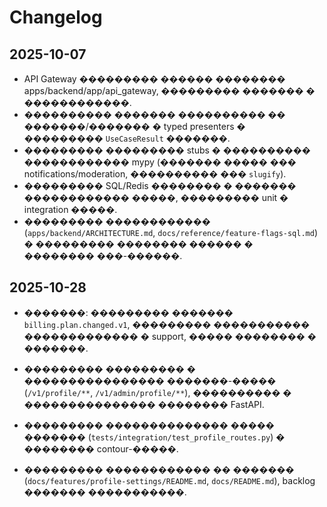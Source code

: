 ﻿# Changelog

## 2025-10-07

- API Gateway ��������� ������ �������� apps/backend/app/api_gateway, ��������� ������� � ������������.
- ���������� ������� ���������� �� �������/������� � typed presenters � ��������� `UseCaseResult` �������.
- ��������� ��������� stubs � ���������� ������������ mypy (������� ����� ��� notifications/moderation, ���������� ��� `slugify`).
- ��������� SQL/Redis �������� � ������� ������������ �����, ��������� unit � integration �����.
- ��������� ������������ (`apps/backend/ARCHITECTURE.md`, `docs/reference/feature-flags-sql.md`) � ��������� �������� ������ � �������� ���-������.

## 2025-10-28
- �������: ��������� ������� `billing.plan.changed.v1`, ��������� ����������� ������������� � support, ����� �������� � �������.

- ��������� ��������� � ���������������� �������-����� (`/v1/profile/**`, `/v1/admin/profile/**`), ���������� � ��������������� �������� FastAPI.
- ��������� �������������� ����� ������� (`tests/integration/test_profile_routes.py`) � �������� contour-�����.
- ��������� ������������ �� ������� (`docs/features/profile-settings/README.md`, `docs/README.md`), backlog ������� �����������.

